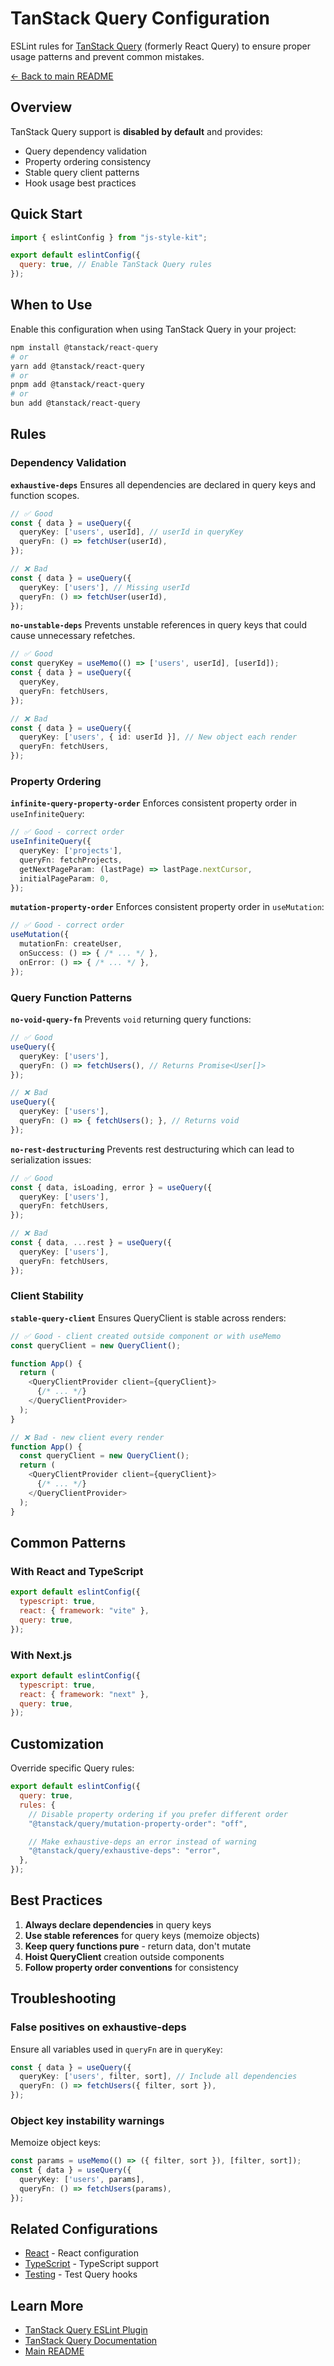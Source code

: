 # TanStack Query Configuration

ESLint rules for [TanStack Query](https://tanstack.com/query) (formerly React Query) to ensure proper usage patterns and prevent common mistakes.

[← Back to main README](../../README.md)

## Overview

TanStack Query support is **disabled by default** and provides:
- Query dependency validation
- Property ordering consistency
- Stable query client patterns
- Hook usage best practices

## Quick Start

```js
import { eslintConfig } from "js-style-kit";

export default eslintConfig({
  query: true, // Enable TanStack Query rules
});
```

## When to Use

Enable this configuration when using TanStack Query in your project:

```bash
npm install @tanstack/react-query
# or
yarn add @tanstack/react-query
# or
pnpm add @tanstack/react-query
# or
bun add @tanstack/react-query
```

## Rules

### Dependency Validation

**`exhaustive-deps`**
Ensures all dependencies are declared in query keys and function scopes.

```ts
// ✅ Good
const { data } = useQuery({
  queryKey: ['users', userId], // userId in queryKey
  queryFn: () => fetchUser(userId),
});

// ❌ Bad
const { data } = useQuery({
  queryKey: ['users'], // Missing userId
  queryFn: () => fetchUser(userId),
});
```

**`no-unstable-deps`**
Prevents unstable references in query keys that could cause unnecessary refetches.

```ts
// ✅ Good
const queryKey = useMemo(() => ['users', userId], [userId]);
const { data } = useQuery({
  queryKey,
  queryFn: fetchUsers,
});

// ❌ Bad
const { data } = useQuery({
  queryKey: ['users', { id: userId }], // New object each render
  queryFn: fetchUsers,
});
```

### Property Ordering

**`infinite-query-property-order`**
Enforces consistent property order in `useInfiniteQuery`:

```ts
// ✅ Good - correct order
useInfiniteQuery({
  queryKey: ['projects'],
  queryFn: fetchProjects,
  getNextPageParam: (lastPage) => lastPage.nextCursor,
  initialPageParam: 0,
});
```

**`mutation-property-order`**
Enforces consistent property order in `useMutation`:

```ts
// ✅ Good - correct order
useMutation({
  mutationFn: createUser,
  onSuccess: () => { /* ... */ },
  onError: () => { /* ... */ },
});
```

### Query Function Patterns

**`no-void-query-fn`**
Prevents `void` returning query functions:

```ts
// ✅ Good
useQuery({
  queryKey: ['users'],
  queryFn: () => fetchUsers(), // Returns Promise<User[]>
});

// ❌ Bad
useQuery({
  queryKey: ['users'],
  queryFn: () => { fetchUsers(); }, // Returns void
});
```

**`no-rest-destructuring`**
Prevents rest destructuring which can lead to serialization issues:

```ts
// ✅ Good
const { data, isLoading, error } = useQuery({
  queryKey: ['users'],
  queryFn: fetchUsers,
});

// ❌ Bad
const { data, ...rest } = useQuery({
  queryKey: ['users'],
  queryFn: fetchUsers,
});
```

### Client Stability

**`stable-query-client`**
Ensures QueryClient is stable across renders:

```ts
// ✅ Good - client created outside component or with useMemo
const queryClient = new QueryClient();

function App() {
  return (
    <QueryClientProvider client={queryClient}>
      {/* ... */}
    </QueryClientProvider>
  );
}

// ❌ Bad - new client every render
function App() {
  const queryClient = new QueryClient();
  return (
    <QueryClientProvider client={queryClient}>
      {/* ... */}
    </QueryClientProvider>
  );
}
```

## Common Patterns

### With React and TypeScript
```js
export default eslintConfig({
  typescript: true,
  react: { framework: "vite" },
  query: true,
});
```

### With Next.js
```js
export default eslintConfig({
  typescript: true,
  react: { framework: "next" },
  query: true,
});
```

## Customization

Override specific Query rules:

```js
export default eslintConfig({
  query: true,
  rules: {
    // Disable property ordering if you prefer different order
    "@tanstack/query/mutation-property-order": "off",

    // Make exhaustive-deps an error instead of warning
    "@tanstack/query/exhaustive-deps": "error",
  },
});
```

## Best Practices

1. **Always declare dependencies** in query keys
2. **Use stable references** for query keys (memoize objects)
3. **Keep query functions pure** - return data, don't mutate
4. **Hoist QueryClient** creation outside components
5. **Follow property order conventions** for consistency

## Troubleshooting

### False positives on exhaustive-deps
Ensure all variables used in `queryFn` are in `queryKey`:

```ts
const { data } = useQuery({
  queryKey: ['users', filter, sort], // Include all dependencies
  queryFn: () => fetchUsers({ filter, sort }),
});
```

### Object key instability warnings
Memoize object keys:

```ts
const params = useMemo(() => ({ filter, sort }), [filter, sort]);
const { data } = useQuery({
  queryKey: ['users', params],
  queryFn: () => fetchUsers(params),
});
```

## Related Configurations

- [React](../react/README.md) - React configuration
- [TypeScript](../typescript/README.md) - TypeScript support
- [Testing](../testing/README.md) - Test Query hooks

## Learn More

- [TanStack Query ESLint Plugin](https://tanstack.com/query/latest/docs/eslint/eslint-plugin-query)
- [TanStack Query Documentation](https://tanstack.com/query/latest)
- [Main README](../../README.md)
